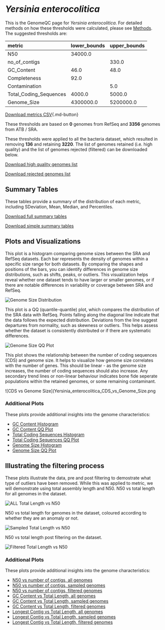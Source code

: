 # *Yersinia enterocolitica*

This is the GenomeQC page for *Yersinia enterocolitica*. For detailed methods on how these thresholds were calculated, please see [Methods](../../methods.md).
The suggested thresholds are: 

| metric                 | lower_bounds   | upper_bounds   |
|:-----------------------|:---------------|:---------------|
| N50                    | 34000.0        |                |
| no_of_contigs          |                | 330.0          |
| GC_Content             | 46.0           | 48.0           |
| Completeness           | 92.0           |                |
| Contamination          |                | 5.0            |
| Total_Coding_Sequences | 4000.0         | 5000.0         |
| Genome_Size            | 4300000.0      | 5200000.0      |

[Download metrics CSV](Yersinia_enterocolitica_metrics.csv){.md-button}


These thresholds are based on **0** genomes from RefSeq and **3356** genomes from ATB / SRA.

These thresholds were applied to all the bacteria dataset, which resulted in removing **136** and retaining **3220**.
The list of genomes retained (i.e. high quality) and the list of genomes rejected (filtered) can be downloaded below. 

[Download high quality genomes list](Yersinia_enterocolitica_high_quality_genomes.csv.xz)


[Download rejected genomes list](Yersinia_enterocolitica_filtered_out_genomes.csv.xz)



## Summary Tables
These tables provide a summary of the distribution of each metric, including SDeviation, Mean, Median, and Percentiles.

[Download full summary tables](summary.csv)

[Download simple summary tables](selected_summary.csv)

## Plots and Visualizations

This plot is a histogram comparing genome sizes between the SRA and RefSeq datasets. Each bar represents the density of genomes within a specific size range for both datasets. By comparing the shapes and positions of the bars, you can identify differences in genome size distributions, such as shifts, peaks, or outliers. This visualization helps reveal whether one dataset tends to have larger or smaller genomes, or if there are notable differences in variability or coverage between SRA and RefSeq.

![Genome Size Distribution](Genome_Size_refseq_histogram_kde.png)

This plot is a QQ (quantile-quantile) plot, which compares the distribution of the SRA data with RefSeq. Points falling along the diagonal line indicate that the data follows the expected distribution. Deviations from the line suggest departures from normality, such as skewness or outliers. This helps assess whether the dataset is consistently distributed or if there are systematic differences.

![Genome Size QQ Plot](Genome_Size_refseq_qqplot.png)

This plot shows the relationship between the number of coding sequences (CDS) and genome size. It helps to visualize how genome size correlates with the number of genes. This should be linear - as the genome size increases, the number of coding sequences should also increase. Any secondary trend lines or non-linear behaviour indicates bone fide seperate populations within the retained genomes, or some remaining contaminant. 

![CDS vs Genome Size](Yersinia_enterocolitica_CDS_vs_Genome_Size.png

### Additional Plots

These plots provide additional insights into the genome characteristics:

- [GC Content Histogram](GC_Content_refseq_histogram_kde.png)
- [GC Content QQ Plot](GC_Content_refseq_qqplot.png)
- [Total Coding Sequences Histogram](Total_Coding_Sequences_refseq_histogram_kde.png)
- [Total Coding Sequences QQ Plot](Total_Coding_Sequences_refseq_qqplot.png)
- [Genome Size Histogram](Genome_Size_refseq_histogram_kde.png)
- [Genome Size QQ Plot](Genome_Size_refseq_qqplot.png)
## Illustrating the filtering process
These plots illustrate the data, pre and post filtering to demostrate what type of outliers have been removed. While this was applied to metric, we will demonstrate using total assembly length and N50.
N50 vs total length for all genomes in the dataset.

![ALL Total Length vs N50](Yersinia_enterocolitica_all_total_length_N50.png)

N50 vs total length for genomes in the dataset, coloured according to whether they are an anomaly or not.

![Sampled Total Length vs N50](Yersinia_enterocolitica_sample_total_length_N50.png)

N50 vs total length post filtering on the dataset.

![Filtered Total Length vs N50](Yersinia_enterocolitica_filt_total_length_N50.png)

### Additional Plots

These plots provide additional insights into the genome characteristics:

- [N50 vs number of contigs, all genomes](Yersinia_enterocolitica_all_N50_number.png)
- [N50 vs number of contigs, sampled genomes](Yersinia_enterocolitica_sample_N50_number.png)
- [N50 vs number of contigs, filtered genomes](Yersinia_enterocolitica_filt_N50_number.png)
- [GC Content vs Total Length, all genomes](Yersinia_enterocolitica_all_total_length_GC_Content.png)
- [GC Content vs Total Length, sampled genomes](Yersinia_enterocolitica_sample_total_length_GC_Content.png)
- [GC Content vs Total Length, filtered genomes](Yersinia_enterocolitica_filt_total_length_GC_Content.png)
- [Longest Contig vs Total Length, all genomes](Yersinia_enterocolitica_all_total_length_longest.png)
- [Longest Contig vs Total Length, sampled genomes](Yersinia_enterocolitica_sample_total_length_longest.png)
- [Longest Contig vs Total Length, filtered genomes](Yersinia_enterocolitica_filt_total_length_longest.png)

